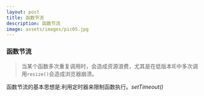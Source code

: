 ```yaml
---
layout: post
title: 函数节流
description: 函数节流
image: assets/images/pic05.jpg
---
```


### 函数节流

>当某个函数多次重复调用时，会造成资源浪费，尤其是在低版本IE中多次调用`resize()`会造成浏览器崩溃。

函数节流的基本思想是:利用定时器来限制函数执行。*setTimeout()*
